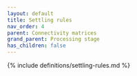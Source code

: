 ```yaml
---
layout: default
title: Settling rules
nav_order: 4
parent: Connectivity matrices
grand_parent: Processing stage
has_children: false
---
```

{% include definitions/settling-rules.md %}